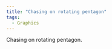 ```yaml
---
title: "Chasing on rotating pentagon"
tags:
  - Graphics
---
```


Chasing on rotating pentagon.

<canvas id="pentagonCanvas" width="500" height="500"></canvas>
<script> 

const canvas = document.getElementById('pentagonCanvas');
const ctx = canvas.getContext('2d');

// Define the gradient color palette from blue to yellow
const colorPalette = [
    '#0000FF', '#1A33FF', '#3366FF', '#4D99FF', '#66CCFF', '#80FFFF', '#99FFCC', '#B3FF99',
    '#CCFF66', '#E6FF33', '#FFFF00', '#FFCC00', '#FF9933', '#FF6600', '#FF3300', '#FFFF33'
];

let colorIndex = 0; // Start with the first color

// Function to draw a pentagon and return its edges
function drawPentagon(points, color) {
    let edges = [];
    ctx.strokeStyle = color;
    ctx.beginPath();
    for (let i = 0; i < points.length; i++) {
        const startPoint = points[i];
        const endPoint = points[(i + 1) % points.length]; // Connect the last point to the first
        ctx.moveTo(startPoint.x, startPoint.y);
        ctx.lineTo(endPoint.x, endPoint.y);
        edges.push([startPoint, endPoint]);
    }
    ctx.stroke();
    return edges;
}

// Function to calculate the next pentagon's points
function getNextPentagonPoints(previousEdges) {
    let newPoints = [];

    // For each edge, calculate a point 1/10th along the line
    for (let i = 0; i < previousEdges.length; i++) {
        const startPoint = previousEdges[i][0];
        const endPoint = previousEdges[i][1];

        // Calculate 1/10th point along the line
        const newPoint = {
            x: startPoint.x + (endPoint.x - startPoint.x) * 0.1,
            y: startPoint.y + (endPoint.y - startPoint.y) * 0.1
        };
        newPoints.push(newPoint);
    }

    return newPoints;
}

// Function to create the pentagons iteratively with shifting colors
function createPentagons(initialPoints, iterations) {
    let currentPoints = initialPoints;
    for (let i = 0; i < iterations; i++) {
        const color = colorPalette[(colorIndex + i) % colorPalette.length]; // Shift color by index
        const edges = drawPentagon(currentPoints, color);
        currentPoints = getNextPentagonPoints(edges); // Calculate the next pentagon's points
    }
}

// Initial points for the first pentagon
const centerX = canvas.width / 2;
const centerY = canvas.height / 2;
const radius = 150;

// Generate points for the initial pentagon
const initialPentagon = [];
for (let i = 0; i < 5; i++) {
    const angle = (2 * Math.PI / 5) * i - Math.PI / 2; // Starting from the top
    initialPentagon.push({
        x: centerX + radius * Math.cos(angle),
        y: centerY + radius * Math.sin(angle)
    });
}

// Function to animate the pentagons
function animatePentagons() {
    ctx.clearRect(0, 0, canvas.width, canvas.height); // Clear canvas before each frame
    createPentagons(initialPentagon, 40);
    colorIndex = (colorIndex + 1) % colorPalette.length; // Shift color index
    setTimeout(animatePentagons, 50); // Request next frame
}

// Start the animation
animatePentagons();

</script>

